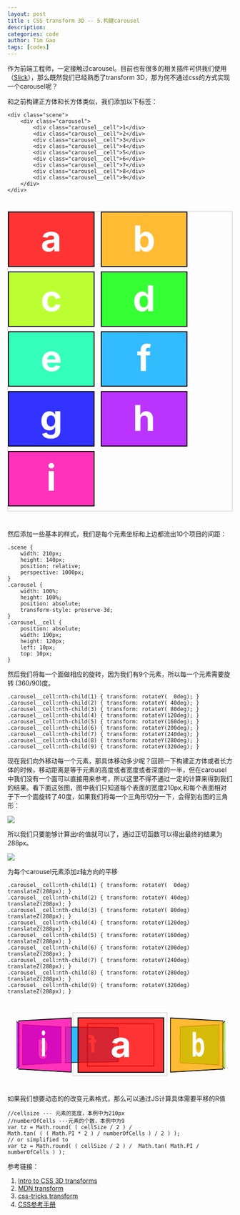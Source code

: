 ```yaml
---
layout: post
title : CSS transform 3D -- 5.构建carousel
description: 
categories: code
author: Tim Gao
tags: [codes]
---
```


作为前端工程师，一定接触过carousel。目前也有很多的相关插件可供我们使用（[Slick](http://kenwheeler.github.io/slick/)），那么既然我们已经熟悉了transform 3D，那为何不通过css的方式实现一个carousel呢？

和之前构建正方体和长方体类似，我们添加以下标签：

    <div class="scene">
        <div class="carousel">
            <div class="carousel__cell">1</div>
            <div class="carousel__cell">2</div>
            <div class="carousel__cell">3</div>
            <div class="carousel__cell">4</div>
            <div class="carousel__cell">5</div>
            <div class="carousel__cell">6</div>
            <div class="carousel__cell">7</div>
            <div class="carousel__cell">8</div>
            <div class="carousel__cell">9</div>
        </div>
    </div>
<style type="text/css">
    .scene {
        border: 1px solid #CCC;
        margin: 40px 0;
    }
    .scene--real {
        width: 210px;
        height: 140px;
        perspective: 1000px;
        position: relative;
    }
    .carousel {
        width: 100%;
        height: 100%;
        position: absolute;
        transform-style: preserve-3d;
    }
    .carousel__cell {
        position: absolute;
        width: 190px;
        height: 120px;
        left: 10px;
        top: 10px;
        border: 2px solid black;
        line-height: 116px;
        font-size: 80px;
        font-weight: bold;
        color: white;
        text-align: center;
    }
    .carousel--step0 {
        width: auto;
        height: auto;
        transform: none;
        position: relative;
    }
    .sence--step1 {
        width: 210px;
        height: 140px;
        position: relative;
        perspective: 1000px;
        margin: 40px auto;
    }
    .sence--step1 .carousel{
        transform: translateZ(-288px);
    }
    .carousel--step0 .carousel__cell {
        position: static;
        display: inline-block;
        margin: 0 10px 10px 0;
    }
    .carousel--step0 .carousel__cell:nth-child(1) { background: hsla( 0, 100%, 50%, 0.8);}
    .carousel--step0 .carousel__cell:nth-child(2) { background: hsla( 40, 100%, 50%, 0.8);}
    .carousel--step0 .carousel__cell:nth-child(3) { background: hsla( 80, 100%, 50%, 0.8);}
    .carousel--step0 .carousel__cell:nth-child(4) { background: hsla(120, 100%, 50%, 0.8);}
    .carousel--step0 .carousel__cell:nth-child(5) { background: hsla(160, 100%, 50%, 0.8);}
    .carousel--step0 .carousel__cell:nth-child(6) { background: hsla(200, 100%, 50%, 0.8);}
    .carousel--step0 .carousel__cell:nth-child(7) { background: hsla(240, 100%, 50%, 0.8);}
    .carousel--step0 .carousel__cell:nth-child(8) { background: hsla(280, 100%, 50%, 0.8);}
    .carousel--step0 .carousel__cell:nth-child(9) { background: hsla(320, 100%, 50%, 0.8);}

    .sence--step1 .carousel__cell:nth-child(1) { background: hsla( 0, 100%, 50%, 0.8); transform: rotateY(  0deg) translateZ(288px); }
    .sence--step1 .carousel__cell:nth-child(2) { background: hsla( 40, 100%, 50%, 0.8); transform: rotateY( 40deg) translateZ(288px);}
    .sence--step1 .carousel__cell:nth-child(3) { background: hsla( 80, 100%, 50%, 0.8);transform: rotateY( 80deg) translateZ(288px);}
    .sence--step1 .carousel__cell:nth-child(4) { background: hsla(120, 100%, 50%, 0.8); transform: rotateY( 120deg) translateZ(288px);}
    .sence--step1 .carousel__cell:nth-child(5) { background: hsla(160, 100%, 50%, 0.8) transform: rotateY( 160deg) translateZ(288px);}
    .sence--step1 .carousel__cell:nth-child(6) { background: hsla(200, 100%, 50%, 0.8); transform: rotateY( 200deg) translateZ(288px);}
    .sence--step1 .carousel__cell:nth-child(7) { background: hsla(240, 100%, 50%, 0.8);transform: rotateY( 240deg) translateZ(288px);}
    .sence--step1 .carousel__cell:nth-child(8) { background: hsla(280, 100%, 50%, 0.8); transform: rotateY( 280deg) translateZ(288px);}
    .sence--step1 .carousel__cell:nth-child(9) { background: hsla(320, 100%, 50%, 0.8); transform: rotateY( 320deg) translateZ(288px);}
</style>
<div class="scene">
  <div class="carousel carousel--step0">
    <div class="carousel__cell">a</div>
    <div class="carousel__cell">b</div>
    <div class="carousel__cell">c</div>
    <div class="carousel__cell">d</div>
    <div class="carousel__cell">e</div>
    <div class="carousel__cell">f</div>
    <div class="carousel__cell">g</div>
    <div class="carousel__cell">h</div>
    <div class="carousel__cell">i</div>
  </div>
</div>

然后添加一些基本的样式，我们是每个元素坐标和上边都流出10个项目的间距：
    
    .scene {
        width: 210px;
        height: 140px;
        position: relative;
        perspective: 1000px;
    }
    .carousel {
        width: 100%;
        height: 100%;
        position: absolute;
        transform-style: preserve-3d;
    }
    .carousel__cell {
        position: absolute;
        width: 190px;
        height: 120px;
        left: 10px;
        top: 10px;
    }

然后我们将每一个面做相应的旋转，因为我们有9个元素，所以每一个元素需要旋转 (360/90)度。

    .carousel__cell:nth-child(1) { transform: rotateY(  0deg); }
    .carousel__cell:nth-child(2) { transform: rotateY( 40deg); }
    .carousel__cell:nth-child(3) { transform: rotateY( 80deg); }
    .carousel__cell:nth-child(4) { transform: rotateY(120deg); }
    .carousel__cell:nth-child(5) { transform: rotateY(160deg); }
    .carousel__cell:nth-child(6) { transform: rotateY(200deg); }
    .carousel__cell:nth-child(7) { transform: rotateY(240deg); }
    .carousel__cell:nth-child(8) { transform: rotateY(280deg); }
    .carousel__cell:nth-child(9) { transform: rotateY(320deg); }

现在我们向外移动每一个元素，那具体移动多少呢？回顾一下构建正方体或者长方体的时候，移动距离是等于元素的高度或者宽度或者深度的一半，但在carousel中我们没有一个面可以直接用来参考，所以这里不得不通过一定的计算来得到我们的结果。看下面这张图，图中我们只知道每个表面的宽度210px,和每个表面相对于下一个面旋转了40度，如果我们将每一个三角形切分一下，会得到右图的三角形：

  ![]({{site.baseurl}}/assets/img/diagram.png)

  所以我们只要能够计算出r的值就可以了，通过正切函数可以得出最终的结果为288px。

  ![]({{site.baseurl}}/assets/img/calc.png)

为每个carousel元素添加z轴方向的平移

    .carousel__cell:nth-child(1) { transform: rotateY(  0deg) translateZ(288px); }
    .carousel__cell:nth-child(2) { transform: rotateY( 40deg) translateZ(288px); }
    .carousel__cell:nth-child(3) { transform: rotateY( 80deg) translateZ(288px); }
    .carousel__cell:nth-child(4) { transform: rotateY(120deg) translateZ(288px); }
    .carousel__cell:nth-child(5) { transform: rotateY(160deg) translateZ(288px); }
    .carousel__cell:nth-child(6) { transform: rotateY(200deg) translateZ(288px); }
    .carousel__cell:nth-child(7) { transform: rotateY(240deg) translateZ(288px); }
    .carousel__cell:nth-child(8) { transform: rotateY(280deg) translateZ(288px); }
    .carousel__cell:nth-child(9) { transform: rotateY(320deg) translateZ(288px); }

<div class="scene sence--step1">
  <div class="carousel">
    <div class="carousel__cell">a</div>
    <div class="carousel__cell">b</div>
    <div class="carousel__cell">c</div>
    <div class="carousel__cell">d</div>
    <div class="carousel__cell">e</div>
    <div class="carousel__cell">f</div>
    <div class="carousel__cell">g</div>
    <div class="carousel__cell">h</div>
    <div class="carousel__cell">i</div>
  </div>
</div>

如果我们想要动态的的改变元素格式，那么可以通过JS计算具体需要平移的R值

    //cellsize --- 元素的宽度，本例中为210px
    //numberOfCells ---元素的个数，本例中为9
    var tz = Math.round( ( cellSize / 2 ) /
    Math.tan( ( ( Math.PI * 2 ) / numberOfCells ) / 2 ) );
    // or simplified to
    var tz = Math.round( ( cellSize / 2 ) /  Math.tan( Math.PI / numberOfCells ) );


参考链接：

1. [Intro to CSS 3D transforms](https://3dtransforms.desandro.com/perspective)
2. [MDN transform](https://developer.mozilla.org/en-US/docs/Web/CSS/transform)
3. [css-tricks transform](https://css-tricks.com/almanac/properties/t/transform/)
4. [CSS参考手册](http://css.doyoe.com/)